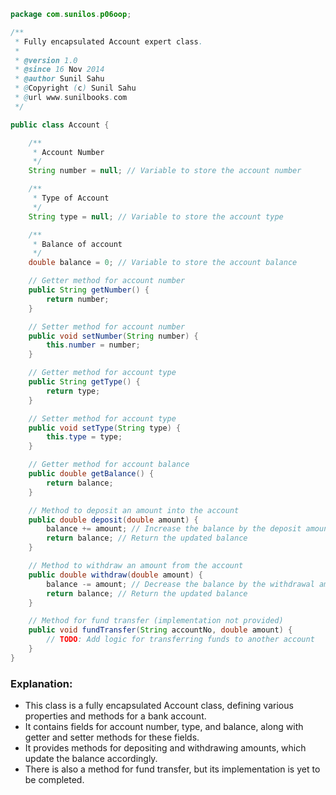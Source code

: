 ```java
package com.sunilos.p06oop;

/**
 * Fully encapsulated Account expert class.
 * 
 * @version 1.0
 * @since 16 Nov 2014
 * @author Sunil Sahu
 * @Copyright (c) Sunil Sahu
 * @url www.sunilbooks.com
 */

public class Account {

	/**
	 * Account Number
	 */
	String number = null; // Variable to store the account number

	/**
	 * Type of Account
	 */
	String type = null; // Variable to store the account type

	/**
	 * Balance of account
	 */
	double balance = 0; // Variable to store the account balance

	// Getter method for account number
	public String getNumber() {
		return number;
	}

	// Setter method for account number
	public void setNumber(String number) {
		this.number = number;
	}

	// Getter method for account type
	public String getType() {
		return type;
	}

	// Setter method for account type
	public void setType(String type) {
		this.type = type;
	}

	// Getter method for account balance
	public double getBalance() {
		return balance;
	}

	// Method to deposit an amount into the account
	public double deposit(double amount) {
		balance += amount; // Increase the balance by the deposit amount
		return balance; // Return the updated balance
	}

	// Method to withdraw an amount from the account
	public double withdraw(double amount) {
		balance -= amount; // Decrease the balance by the withdrawal amount
		return balance; // Return the updated balance
	}

	// Method for fund transfer (implementation not provided)
	public void fundTransfer(String accountNo, double amount) {
		// TODO: Add logic for transferring funds to another account
	}
}
```

### Explanation:
- This class is a fully encapsulated Account class, defining various properties and methods for a bank account.
- It contains fields for account number, type, and balance, along with getter and setter methods for these fields.
- It provides methods for depositing and withdrawing amounts, which update the balance accordingly.
- There is also a method for fund transfer, but its implementation is yet to be completed.
